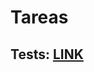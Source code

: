 # Tareas

## Tests: [LINK](https://uccl0.sharepoint.com/:f:/s/uc365_IIC2133-2025-1/EuiP6z0DFPNOjKBrCHch0C4Bf4cclUqnMePbfwKFcurFBw?e=lwoIyy)
